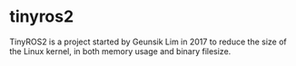 # tinyros2
TinyROS2 is a project started by Geunsik Lim in 2017 to reduce the size of the Linux kernel, in both memory usage and binary filesize.
